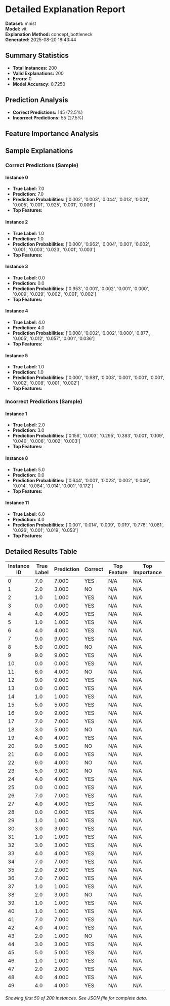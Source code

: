 # Detailed Explanation Report

**Dataset:** mnist  
**Model:** vit  
**Explanation Method:** concept_bottleneck  
**Generated:** 2025-08-20 18:43:44  

## Summary Statistics

- **Total Instances:** 200
- **Valid Explanations:** 200
- **Errors:** 0
- **Model Accuracy:** 0.7250

## Prediction Analysis

- **Correct Predictions:** 145 (72.5%)
- **Incorrect Predictions:** 55 (27.5%)

## Feature Importance Analysis

## Sample Explanations

### Correct Predictions (Sample)

#### Instance 0

- **True Label:** 7.0
- **Prediction:** 7.0
- **Prediction Probabilities:** ['0.002', '0.003', '0.044', '0.013', '0.001', '0.005', '0.001', '0.925', '0.001', '0.006']
- **Top Features:**

#### Instance 2

- **True Label:** 1.0
- **Prediction:** 1.0
- **Prediction Probabilities:** ['0.000', '0.962', '0.004', '0.001', '0.002', '0.001', '0.003', '0.023', '0.001', '0.003']
- **Top Features:**

#### Instance 3

- **True Label:** 0.0
- **Prediction:** 0.0
- **Prediction Probabilities:** ['0.953', '0.001', '0.002', '0.001', '0.000', '0.009', '0.029', '0.002', '0.001', '0.002']
- **Top Features:**

#### Instance 4

- **True Label:** 4.0
- **Prediction:** 4.0
- **Prediction Probabilities:** ['0.008', '0.002', '0.002', '0.000', '0.877', '0.005', '0.012', '0.057', '0.001', '0.036']
- **Top Features:**

#### Instance 5

- **True Label:** 1.0
- **Prediction:** 1.0
- **Prediction Probabilities:** ['0.000', '0.981', '0.003', '0.001', '0.001', '0.001', '0.002', '0.008', '0.001', '0.002']
- **Top Features:**

### Incorrect Predictions (Sample)

#### Instance 1

- **True Label:** 2.0
- **Prediction:** 3.0
- **Prediction Probabilities:** ['0.156', '0.003', '0.295', '0.383', '0.001', '0.109', '0.040', '0.006', '0.002', '0.003']
- **Top Features:**

#### Instance 8

- **True Label:** 5.0
- **Prediction:** 0.0
- **Prediction Probabilities:** ['0.644', '0.001', '0.023', '0.002', '0.046', '0.014', '0.084', '0.014', '0.001', '0.172']
- **Top Features:**

#### Instance 11

- **True Label:** 6.0
- **Prediction:** 4.0
- **Prediction Probabilities:** ['0.001', '0.014', '0.009', '0.019', '0.776', '0.081', '0.026', '0.001', '0.019', '0.053']
- **Top Features:**

## Detailed Results Table

| Instance ID | True Label | Prediction | Correct | Top Feature | Top Importance |
|-------------|------------|------------|---------|-------------|----------------|
| 0 | 7.0 | 7.000 | YES | N/A | N/A |
| 1 | 2.0 | 3.000 | NO | N/A | N/A |
| 2 | 1.0 | 1.000 | YES | N/A | N/A |
| 3 | 0.0 | 0.000 | YES | N/A | N/A |
| 4 | 4.0 | 4.000 | YES | N/A | N/A |
| 5 | 1.0 | 1.000 | YES | N/A | N/A |
| 6 | 4.0 | 4.000 | YES | N/A | N/A |
| 7 | 9.0 | 9.000 | YES | N/A | N/A |
| 8 | 5.0 | 0.000 | NO | N/A | N/A |
| 9 | 9.0 | 9.000 | YES | N/A | N/A |
| 10 | 0.0 | 0.000 | YES | N/A | N/A |
| 11 | 6.0 | 4.000 | NO | N/A | N/A |
| 12 | 9.0 | 9.000 | YES | N/A | N/A |
| 13 | 0.0 | 0.000 | YES | N/A | N/A |
| 14 | 1.0 | 1.000 | YES | N/A | N/A |
| 15 | 5.0 | 5.000 | YES | N/A | N/A |
| 16 | 9.0 | 9.000 | YES | N/A | N/A |
| 17 | 7.0 | 7.000 | YES | N/A | N/A |
| 18 | 3.0 | 5.000 | NO | N/A | N/A |
| 19 | 4.0 | 4.000 | YES | N/A | N/A |
| 20 | 9.0 | 5.000 | NO | N/A | N/A |
| 21 | 6.0 | 6.000 | YES | N/A | N/A |
| 22 | 6.0 | 4.000 | NO | N/A | N/A |
| 23 | 5.0 | 9.000 | NO | N/A | N/A |
| 24 | 4.0 | 4.000 | YES | N/A | N/A |
| 25 | 0.0 | 0.000 | YES | N/A | N/A |
| 26 | 7.0 | 7.000 | YES | N/A | N/A |
| 27 | 4.0 | 4.000 | YES | N/A | N/A |
| 28 | 0.0 | 0.000 | YES | N/A | N/A |
| 29 | 1.0 | 1.000 | YES | N/A | N/A |
| 30 | 3.0 | 3.000 | YES | N/A | N/A |
| 31 | 1.0 | 1.000 | YES | N/A | N/A |
| 32 | 3.0 | 3.000 | YES | N/A | N/A |
| 33 | 4.0 | 4.000 | YES | N/A | N/A |
| 34 | 7.0 | 7.000 | YES | N/A | N/A |
| 35 | 2.0 | 2.000 | YES | N/A | N/A |
| 36 | 7.0 | 7.000 | YES | N/A | N/A |
| 37 | 1.0 | 1.000 | YES | N/A | N/A |
| 38 | 2.0 | 3.000 | NO | N/A | N/A |
| 39 | 1.0 | 1.000 | YES | N/A | N/A |
| 40 | 1.0 | 1.000 | YES | N/A | N/A |
| 41 | 7.0 | 7.000 | YES | N/A | N/A |
| 42 | 4.0 | 4.000 | YES | N/A | N/A |
| 43 | 2.0 | 1.000 | NO | N/A | N/A |
| 44 | 3.0 | 3.000 | YES | N/A | N/A |
| 45 | 5.0 | 5.000 | YES | N/A | N/A |
| 46 | 1.0 | 1.000 | YES | N/A | N/A |
| 47 | 2.0 | 2.000 | YES | N/A | N/A |
| 48 | 4.0 | 4.000 | YES | N/A | N/A |
| 49 | 4.0 | 4.000 | YES | N/A | N/A |

*Showing first 50 of 200 instances. See JSON file for complete data.*

